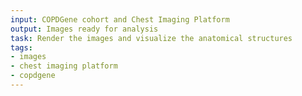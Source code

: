 ```yaml
---
input: COPDGene cohort and Chest Imaging Platform
output: Images ready for analysis
task: Render the images and visualize the anatomical structures
tags:
- images
- chest imaging platform
- copdgene
---
```

